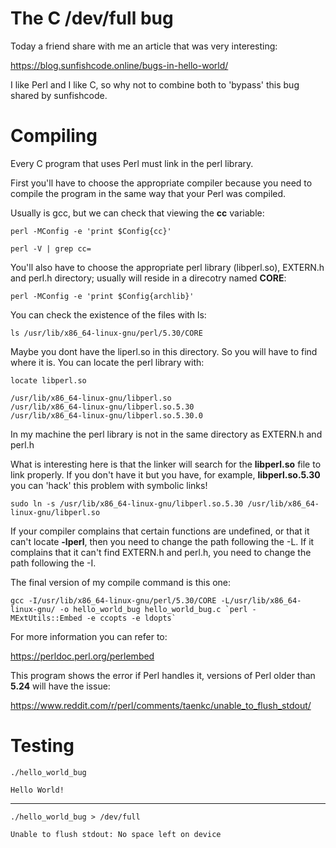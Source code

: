 # The C /dev/full bug

Today a friend share with me an article that was very interesting:

https://blog.sunfishcode.online/bugs-in-hello-world/

I like Perl and I like C, so why not to combine both to 'bypass' this
bug shared by sunfishcode.

# Compiling

Every C program that uses Perl must link in the perl library.

First you'll have to choose the appropriate compiler because you need to compile
the program in the same way that your Perl was compiled.

Usually is gcc, but we can check that viewing the __cc__ variable:

    perl -MConfig -e 'print $Config{cc}'

    perl -V | grep cc=

You'll also have to choose the appropriate perl library (libperl.so), EXTERN.h
and perl.h directory; usually will reside in a direcotry named __CORE__:

    perl -MConfig -e 'print $Config{archlib}'

You can check the existence of the files with ls:

    ls /usr/lib/x86_64-linux-gnu/perl/5.30/CORE

Maybe you dont have the liperl.so in this directory. So you will have to find
where it is. You can locate the perl library with:

    locate libperl.so

    /usr/lib/x86_64-linux-gnu/libperl.so
    /usr/lib/x86_64-linux-gnu/libperl.so.5.30
    /usr/lib/x86_64-linux-gnu/libperl.so.5.30.0

In my machine the perl library is not in the same directory as EXTERN.h and perl.h

What is interesting here is that the linker will search for the __libperl.so__
file to link properly. If you don't have it but you have, for example,
__libperl.so.5.30__ you can 'hack' this problem with symbolic links!

    sudo ln -s /usr/lib/x86_64-linux-gnu/libperl.so.5.30 /usr/lib/x86_64-linux-gnu/libperl.so

If your compiler complains that certain functions are undefined, or that it can't
locate __-lperl__, then you need to change the path following the -L.
If it complains that it can't find EXTERN.h and perl.h, you need to change the
path following the -I.

The final version of my compile command is this one:

    gcc -I/usr/lib/x86_64-linux-gnu/perl/5.30/CORE -L/usr/lib/x86_64-linux-gnu/ -o hello_world_bug hello_world_bug.c `perl -MExtUtils::Embed -e ccopts -e ldopts`

For more information you can refer to:

https://perldoc.perl.org/perlembed

This program shows the error if Perl handles it, versions of Perl older
than __5.24__ will have the issue:

https://www.reddit.com/r/perl/comments/taenkc/unable_to_flush_stdout/

# Testing

    ./hello_world_bug

    Hello World!

--------------------------------------------------------------------------------

    ./hello_world_bug > /dev/full

    Unable to flush stdout: No space left on device

